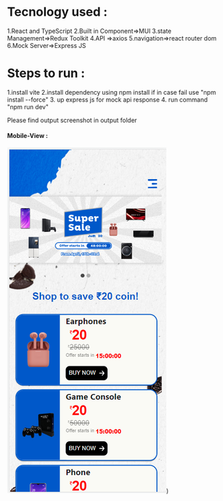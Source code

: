 # Tecnology used :
1.React and TypeScript
2.Built in Component=>MUI
3.state Management=>Redux Toolkit
4.API =>axios
5.navigation=>react router dom
6.Mock Server=>Express JS

# Steps to run :
1.install vite
2.install dependency using npm install if in case fail use "npm install --force"
3. up express js for mock api response
4. run command "npm run dev"

Please find output screenshot  in output folder


#### Mobile-View :

![Homescreen](./output/Homepage.png))


